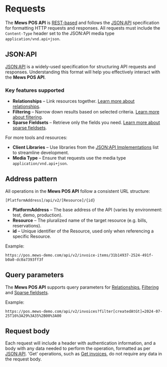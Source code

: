 # Requests

The __Mews POS API__ is [REST-based](https://en.wikipedia.org/wiki/REST) and follows the [JSON:API](https://jsonapi.org/) specification for formatting HTTP requests and responses. All requests must include the `Content-Type` header set to the JSON:API media type `application/vnd.api+json`.

## JSON:API

[JSON:API](https://jsonapi.org/) is a widely-used specification for structuring API requests and responses. Understanding this format will help you effectively interact with the __Mews POS API__.

### Key features supported

* **Relationships** – Link resources together. [Learn more about relationships](./relationships.md).
* **Filtering** – Narrow down results based on selected criteria. [Learn more about filtering](./filtering.md).
* **Sparse Fieldsets** – Retrieve only the fields you need. [Learn more about sparse fieldsets](./sparse-fieldsets.md).

For more tools and resources:
* **Client Libraries** – Use libraries from the [JSON:API Implementations](https://jsonapi.org/implementations/) list to streamline development.
* **Media Type** – Ensure that requests use the media type `application/vnd.api+json`.

## Address pattern

All operations in the __Mews POS API__ follow a consistent URL structure:

```
[PlatformAddress]/api/v2/[Resource]/{id}
```

* **PlatformAddress** – The base address of the API (varies by environment: test, demo, production).
* **Resource** – The pluralized name of the target resource (e.g. bills, reservations).
* **id** – Unique identifier of the Resource, used only when referencing a specific Resource.

Example:

```http
https://pos.mews-demo.com/api/v2/invoice-items/31b14937-2524-491f-b0a0-dc0a7393ff3f
```

## Query parameters

The __Mews POS API__ supports query parameters for [Relationships](./relationships.md), [Filtering](./filtering.md) and [Sparse fieldsets](./sparse-fieldsets.md).

Example:

```http
https://pos.mews-demo.com/api/v2/invoices?filter[createdAtGt]=2024-07-25T16%3A29%3A35%2B00%3A00
```

## Request body

Each request will include a header with authentication information, and a body with any data needed to perform the operation, formatted as per [JSON:API](https://jsonapi.org/). 'Get' operations, such as [Get invoices](../operations/invoices.md#get-invoices), do not require any data in the request body.
